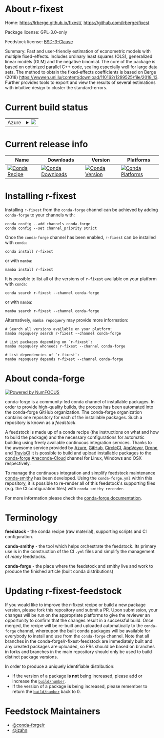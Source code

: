 About r-fixest
==============

Home: https://lrberge.github.io/fixest/, https://github.com/lrberge/fixest

Package license: GPL-3.0-only

Feedstock license: [BSD-3-Clause](https://github.com/conda-forge/r-fixest-feedstock/blob/main/LICENSE.txt)

Summary: Fast and user-friendly estimation of econometric models with multiple fixed-effects. Includes ordinary least squares (OLS), generalized linear models (GLM) and the negative binomial. The core of the package is based on optimized parallel C++ code, scaling especially well for large data sets. The method to obtain the fixed-effects coefficients is based on Berge (2018) <https://wwwen.uni.lu/content/download/110162/1299525/file/2018_13>. Further provides tools to export and view the results of several estimations with intuitive design to cluster the standard-errors.

Current build status
====================


<table>
    
  <tr>
    <td>Azure</td>
    <td>
      <details>
        <summary>
          <a href="https://dev.azure.com/conda-forge/feedstock-builds/_build/latest?definitionId=12807&branchName=main">
            <img src="https://dev.azure.com/conda-forge/feedstock-builds/_apis/build/status/r-fixest-feedstock?branchName=main">
          </a>
        </summary>
        <table>
          <thead><tr><th>Variant</th><th>Status</th></tr></thead>
          <tbody><tr>
              <td>linux_64_r_base4.1</td>
              <td>
                <a href="https://dev.azure.com/conda-forge/feedstock-builds/_build/latest?definitionId=12807&branchName=main">
                  <img src="https://dev.azure.com/conda-forge/feedstock-builds/_apis/build/status/r-fixest-feedstock?branchName=main&jobName=linux&configuration=linux_64_r_base4.1" alt="variant">
                </a>
              </td>
            </tr><tr>
              <td>linux_64_r_base4.2</td>
              <td>
                <a href="https://dev.azure.com/conda-forge/feedstock-builds/_build/latest?definitionId=12807&branchName=main">
                  <img src="https://dev.azure.com/conda-forge/feedstock-builds/_apis/build/status/r-fixest-feedstock?branchName=main&jobName=linux&configuration=linux_64_r_base4.2" alt="variant">
                </a>
              </td>
            </tr><tr>
              <td>osx_64_r_base4.1</td>
              <td>
                <a href="https://dev.azure.com/conda-forge/feedstock-builds/_build/latest?definitionId=12807&branchName=main">
                  <img src="https://dev.azure.com/conda-forge/feedstock-builds/_apis/build/status/r-fixest-feedstock?branchName=main&jobName=osx&configuration=osx_64_r_base4.1" alt="variant">
                </a>
              </td>
            </tr><tr>
              <td>osx_64_r_base4.2</td>
              <td>
                <a href="https://dev.azure.com/conda-forge/feedstock-builds/_build/latest?definitionId=12807&branchName=main">
                  <img src="https://dev.azure.com/conda-forge/feedstock-builds/_apis/build/status/r-fixest-feedstock?branchName=main&jobName=osx&configuration=osx_64_r_base4.2" alt="variant">
                </a>
              </td>
            </tr><tr>
              <td>win_64</td>
              <td>
                <a href="https://dev.azure.com/conda-forge/feedstock-builds/_build/latest?definitionId=12807&branchName=main">
                  <img src="https://dev.azure.com/conda-forge/feedstock-builds/_apis/build/status/r-fixest-feedstock?branchName=main&jobName=win&configuration=win_64_" alt="variant">
                </a>
              </td>
            </tr>
          </tbody>
        </table>
      </details>
    </td>
  </tr>
</table>

Current release info
====================

| Name | Downloads | Version | Platforms |
| --- | --- | --- | --- |
| [![Conda Recipe](https://img.shields.io/badge/recipe-r--fixest-green.svg)](https://anaconda.org/conda-forge/r-fixest) | [![Conda Downloads](https://img.shields.io/conda/dn/conda-forge/r-fixest.svg)](https://anaconda.org/conda-forge/r-fixest) | [![Conda Version](https://img.shields.io/conda/vn/conda-forge/r-fixest.svg)](https://anaconda.org/conda-forge/r-fixest) | [![Conda Platforms](https://img.shields.io/conda/pn/conda-forge/r-fixest.svg)](https://anaconda.org/conda-forge/r-fixest) |

Installing r-fixest
===================

Installing `r-fixest` from the `conda-forge` channel can be achieved by adding `conda-forge` to your channels with:

```
conda config --add channels conda-forge
conda config --set channel_priority strict
```

Once the `conda-forge` channel has been enabled, `r-fixest` can be installed with `conda`:

```
conda install r-fixest
```

or with `mamba`:

```
mamba install r-fixest
```

It is possible to list all of the versions of `r-fixest` available on your platform with `conda`:

```
conda search r-fixest --channel conda-forge
```

or with `mamba`:

```
mamba search r-fixest --channel conda-forge
```

Alternatively, `mamba repoquery` may provide more information:

```
# Search all versions available on your platform:
mamba repoquery search r-fixest --channel conda-forge

# List packages depending on `r-fixest`:
mamba repoquery whoneeds r-fixest --channel conda-forge

# List dependencies of `r-fixest`:
mamba repoquery depends r-fixest --channel conda-forge
```


About conda-forge
=================

[![Powered by
NumFOCUS](https://img.shields.io/badge/powered%20by-NumFOCUS-orange.svg?style=flat&colorA=E1523D&colorB=007D8A)](https://numfocus.org)

conda-forge is a community-led conda channel of installable packages.
In order to provide high-quality builds, the process has been automated into the
conda-forge GitHub organization. The conda-forge organization contains one repository
for each of the installable packages. Such a repository is known as a *feedstock*.

A feedstock is made up of a conda recipe (the instructions on what and how to build
the package) and the necessary configurations for automatic building using freely
available continuous integration services. Thanks to the awesome service provided by
[Azure](https://azure.microsoft.com/en-us/services/devops/), [GitHub](https://github.com/),
[CircleCI](https://circleci.com/), [AppVeyor](https://www.appveyor.com/),
[Drone](https://cloud.drone.io/welcome), and [TravisCI](https://travis-ci.com/)
it is possible to build and upload installable packages to the
[conda-forge](https://anaconda.org/conda-forge) [Anaconda-Cloud](https://anaconda.org/)
channel for Linux, Windows and OSX respectively.

To manage the continuous integration and simplify feedstock maintenance
[conda-smithy](https://github.com/conda-forge/conda-smithy) has been developed.
Using the ``conda-forge.yml`` within this repository, it is possible to re-render all of
this feedstock's supporting files (e.g. the CI configuration files) with ``conda smithy rerender``.

For more information please check the [conda-forge documentation](https://conda-forge.org/docs/).

Terminology
===========

**feedstock** - the conda recipe (raw material), supporting scripts and CI configuration.

**conda-smithy** - the tool which helps orchestrate the feedstock.
                   Its primary use is in the construction of the CI ``.yml`` files
                   and simplify the management of *many* feedstocks.

**conda-forge** - the place where the feedstock and smithy live and work to
                  produce the finished article (built conda distributions)


Updating r-fixest-feedstock
===========================

If you would like to improve the r-fixest recipe or build a new
package version, please fork this repository and submit a PR. Upon submission,
your changes will be run on the appropriate platforms to give the reviewer an
opportunity to confirm that the changes result in a successful build. Once
merged, the recipe will be re-built and uploaded automatically to the
`conda-forge` channel, whereupon the built conda packages will be available for
everybody to install and use from the `conda-forge` channel.
Note that all branches in the conda-forge/r-fixest-feedstock are
immediately built and any created packages are uploaded, so PRs should be based
on branches in forks and branches in the main repository should only be used to
build distinct package versions.

In order to produce a uniquely identifiable distribution:
 * If the version of a package **is not** being increased, please add or increase
   the [``build/number``](https://docs.conda.io/projects/conda-build/en/latest/resources/define-metadata.html#build-number-and-string).
 * If the version of a package **is** being increased, please remember to return
   the [``build/number``](https://docs.conda.io/projects/conda-build/en/latest/resources/define-metadata.html#build-number-and-string)
   back to 0.

Feedstock Maintainers
=====================

* [@conda-forge/r](https://github.com/conda-forge/r/)
* [@izahn](https://github.com/izahn/)

